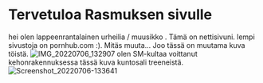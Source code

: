 # Tervetuloa Rasmuksen sivulle
hei olen lappeenrantalainen urheilia / muusikko . Tämä on nettisivuni.
lempi sivustoja on pornhub.com :).
Mitäs muuta... Joo tässä on muutama kuva töistä.
![IMG_20220706_132907](https://user-images.githubusercontent.com/108793909/177531141-3214acc3-92f2-4651-ba9f-75b8ffc964ed.jpg)
olen SM-kultaa voittanut kehonrakennuksessa tässä kuva kuntosali treeneistä.
![Screenshot_20220706-133641](https://user-images.githubusercontent.com/108793909/177532149-1ee0adc1-6fa3-45db-9b23-254d0ed9e854.jpg)
